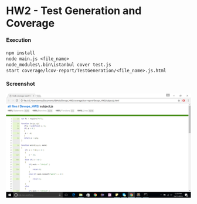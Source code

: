# HW2 - Test Generation and Coverage

#### Execution 
```
npm install
node main.js <file_name>
node_modules\.bin\istanbul cover test.js
start coverage/lcov-report/TestGeneration/<file_name>.js.html
```

#### Screenshot
![screenshot](./code_coverage_screenshot.png)
